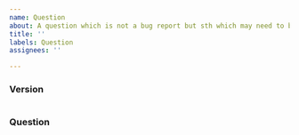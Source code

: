 ```yaml
---
name: Question
about: A question which is not a bug report but sth which may need to be addressed.
title: ''
labels: Question
assignees: ''

---
```


### Version

<!--- Paste output from `cobbler version` -->
````paste below
````

### Question

<!--- Be precise! -->
